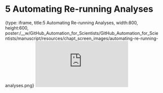 # 5 Automating Re-running Analyses
 
{type: iframe, title:5 Automating Re-running Analyses, width:800, height:600, poster:/__w/GitHub_Automation_for_Scientists/GitHub_Automation_for_Scientists/manuscript/resources/chapt_screen_images/automating-re-running-analyses.png}
![](https://hutchdatascience.org/GitHub_Automation_for_Scientists/automating-re-running-analyses.html)
 

 
